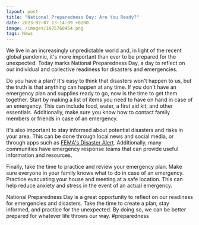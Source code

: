 ```yaml
--- 
layout: post 
title: "National Preparedness Day: Are You Ready?"
date: 2023-02-07 13:14:09 +0200 
image: /images/1675768454.png
tags: News 
--- 
```


We live in an increasingly unpredictable world and, in light of the recent global pandemic, it's more important than ever to be prepared for the unexpected. Today marks National Preparedness Day, a day to reflect on our individual and collective readiness for disasters and emergencies. 

Do you have a plan? It's easy to think that disasters won't happen to us, but the truth is that anything can happen at any time. If you don't have an emergency plan and supplies ready to go, now is the time to get them together. Start by making a list of items you need to have on hand in case of an emergency. This can include food, water, a first aid kit, and other essentials. Additionally, make sure you know how to contact family members or friends in case of an emergency. 

It's also important to stay informed about potential disasters and risks in your area. This can be done through local news and social media, or through apps such as [FEMA's Disaster Alert](https://www.fema.gov/disaster-alert-app). Additionally, many communities have emergency response teams that can provide useful information and resources. 

Finally, take the time to practice and review your emergency plan. Make sure everyone in your family knows what to do in case of an emergency. Practice evacuating your house and meeting at a safe location. This can help reduce anxiety and stress in the event of an actual emergency. 

National Preparedness Day is a great opportunity to reflect on our readiness for emergencies and disasters. Take the time to create a plan, stay informed, and practice for the unexpected. By doing so, we can be better prepared for whatever life throws our way. #preparedness